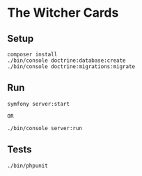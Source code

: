 # The Witcher Cards

## Setup

```
composer install
./bin/console doctrine:database:create
./bin/console doctrine:migrations:migrate
```

## Run

```
symfony server:start

OR

./bin/console server:run
```

## Tests
```
./bin/phpunit
```